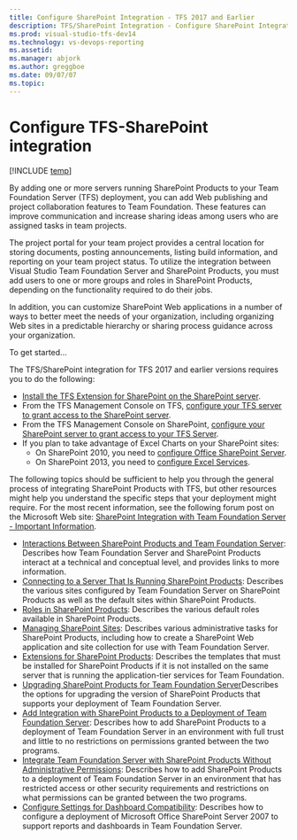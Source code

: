 ```yaml
---
title: Configure SharePoint Integration - TFS 2017 and Earlier 
description: TFS/SharePoint Integration - Configure SharePoint Integration - TFS 2017 and Earlier 
ms.prod: visual-studio-tfs-dev14
ms.technology: vs-devops-reporting
ms.assetid:  
ms.manager: abjork
ms.author: greggboe
ms.date: 09/07/07
ms.topic: 
---
```


<!---
NOTE: I add this topic as a starting page for configuring the old SharePoint integration. Much like this [this overview topic](https://msdn.microsoft.com/en-us/library/ms253053(v=vs.100).aspx). Have we ported this topic to the new docs site? Or do we need to include links to the old msdn documentation? 
-->

# Configure TFS-SharePoint integration

[!INCLUDE [temp](./_shared/about-sharepoint-deprecation.md)]

By adding one or more servers running SharePoint Products to your Team Foundation Server (TFS) deployment, you can add Web publishing and project collaboration features to Team Foundation. These features can improve communication and increase sharing ideas among users who are assigned tasks in team projects. 

The project portal for your team project provides a central location for storing documents, posting announcements, listing build information, and reporting on your team project status. To utilize the integration between Visual Studio Team Foundation Server and SharePoint Products, you must add users to one or more groups and roles in SharePoint Products, depending on the functionality required to do their jobs.

In addition, you can customize SharePoint Web applications in a number of ways to better meet the needs of your organization, including organizing Web sites in a predictable hierarchy or sharing process guidance across your organization.

To get started...

The TFS/SharePoint integration for TFS 2017 and earlier versions requires you to do the following:
* [Install the TFS Extension for SharePoint on the SharePoint server](/vsts/tfs-server/install/sharepoint/install-sharepoint?toc=/vsts/ecosystem/sharepoint/toc.json&bc=/vsts/ecosystem/sharepoint/breadcrumb/toc.json).
* From the TFS Management Console on TFS, [configure your TFS server to grant access to the SharePoint server](../../tfs-server/install/sharepoint/config-enterprise-app-def.md?toc=/vsts/ecosystem/sharepoint/toc.json&bc=/vsts/ecosystem/sharepoint/breadcrumb/toc.json).
* From the TFS Management Console on SharePoint, [configure your SharePoint server to grant access to your TFS Server](/vsts/tfs-server/admin/config-ent-sharepoint0710-dashboards?toc=/vsts/ecosystem/sharepoint/toc.json&bc=/vsts/ecosystem/sharepoint/breadcrumb/toc.json).
* If you plan to take advantage of Excel Charts on your SharePoint sites:
  * On SharePoint 2010, you need to [configure Office SharePoint Server](https://msdn.microsoft.com/en-us/library/ee462863(v=vs.100).aspx).
  * On SharePoint 2013, you need to [configure Excel Services](../../tfs-server/install/sharepoint/install-sharepoint.md).


The following topics should be sufficient to help you through the general process of integrating SharePoint Products with TFS, but other resources might help you understand the specific steps that your deployment might require. For the most recent information, see the following forum post on the Microsoft Web site: [SharePoint Integration with Team Foundation Server - Important Information](http://go.microsoft.com/fwlink/?LinkId=185224).

- [Interactions Between SharePoint Products and Team Foundation Server](https://msdn.microsoft.com/library/ms253177.aspx): Describes how Team Foundation Server and SharePoint Products interact at a technical and conceptual level, and provides links to more information.
- [Connecting to a Server That Is Running SharePoint Products](https://msdn.microsoft.com/library/ms253085.aspx): Describes the various sites configured by Team Foundation Server on SharePoint Products as well as the default sites within SharePoint Products.
- [Roles in SharePoint Products](https://msdn.microsoft.com/library/ms252445.aspx): Describes the various default roles available in SharePoint Products.
- [Managing SharePoint Sites](https://msdn.microsoft.com/library/ms252503.aspx): Describes various administrative tasks for SharePoint Products, including how to create a SharePoint Web application and site collection for use with Team Foundation Server.
- [Extensions for SharePoint Products](https://msdn.microsoft.com/library/bb552177.aspx): Describes the templates that must be installed for SharePoint Products if it is not installed on the same server that is running the application-tier services for Team Foundation.
- [Upgrading SharePoint Products for Team Foundation Server](https://msdn.microsoft.com/library/bb909691.aspx)Describes the options for upgrading the version of SharePoint Products that supports your deployment of Team Foundation Server.
- [Add Integration with SharePoint Products to a Deployment of Team Foundation Server](https://msdn.microsoft.com/en-us/library/ee462861.aspx): Describes how to add SharePoint Products to a deployment of Team Foundation Server in an environment with full trust and little to no restrictions on permissions granted between the two programs.
- [Integrate Team Foundation Server with SharePoint Products Without Administrative Permissions](https://msdn.microsoft.com/en-us/library/ee462864.aspx): Describes how to add SharePoint Products to a deployment of Team Foundation Server in an environment that has restricted access or other security requirements and restrictions on what permissions can be granted between the two programs.
- [Configure Settings for Dashboard Compatibility](https://msdn.microsoft.com/library/ee462863.aspx): Describes how to configure a deployment of Microsoft Office SharePoint Server 2007 to support reports and dashboards in Team Foundation Server.



